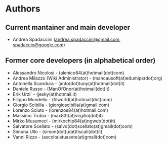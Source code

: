 # Authors

## Current mantainer and main developer

* Andrea Spadaccini (andrea.spadaccini@gmail.com, spadaccio@google.com)

## Former core developers (in alphabetical order)

* Alessandro Nicolosi - (alenico84(at)hotmail(dot)com)
* Andrea Milazzo (Wiki Administrator) - (mancausoft(at)edumips(dot)org)
* Antonella Scandura - (anto(dot)tuny(at)hotmail(dot)it)
* Daniele Russo - (ManOfOnor(at)hotmail(dot)it)
* Erik Urzi' - (jesky(at)hotmail.it)
* Filippo Mondello - (filworld(at)hotmail(dot)com)
* Giorgio Scibilia - (giorgioscibilia(at)gmail.com)
* Lorenzo Sciuto - (lorenzos84(at)hotmail.com)
* Massimo Trubia - (max83t(at)virgilio(dot)it)
* Mirko Musumeci - (mirkochip84(at)ngweb(dot)it)
* Salvatore Scellato - (salvo(dot)scellato(at)gmail(dot)com)
* Simona Ullo - (simon(dot)u(at)tiscali(dot)it)
* Vanni Rizzo - (ascoltalatuasete(at)gmail(dot)com)
